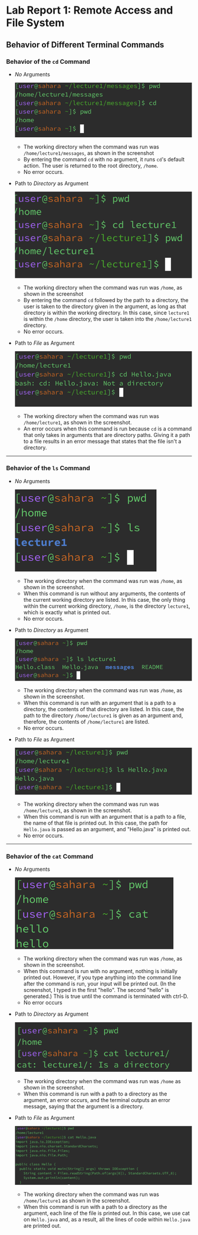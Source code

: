 # Lab Report 1: Remote Access and File System
## Behavior of Different Terminal Commands
### Behavior of the `cd` Command
   * _No_ Arguments

     ![Image](/cd/noArgument.png)
     * The working directory when the command was run was `/home/lecture1/messages`, as shown in the screenshot
     * By entering the command `cd` with no argument, it runs `cd`'s default action. The user is returned to the root directory, `/home`. 
     * No error occurs.  
   * Path to _Directory_ as Argument

     ![Image](/cd/pathToDirectory.png)
     * The working directory when the command was run was `/home`, as shown in the screenshot
     * By entering the command `cd` followed by the path to a directory, the user is taken to the directory given in the argument, as long as that directory is within the working directory. In this case, since `lecture1` is within the `/home` directory, the user is taken into the `/home/lecture1` directory.
     * No error occurs.
   * Path to _File_ as Argument

     ![Image](/cd/pathToFile.png)
     * The working directory when the command was run was `/home/lecture1`, as shown in the screenshot.
     * An error occurs when this command is run because `cd` is a command that only takes in arguments that are directory paths. Giving it a path to a file results in an error message that states that the file isn't a directory. 
  ---

### Behavior of the `ls` Command
   * _No_ Arguments

     ![Image](/ls/noArgument.png)
     * The working directory when the command was run was `/home`, as shown in the screenshot.
     * When this command is run without any arguments, the contents of the current working directory are listed. In this case, the only thing within the current working directory, `/home`, is the directory `lecture1`, which is exactly what is printed out.
     * No error occurs.  
   * Path to _Directory_ as Argument

     ![Image](/ls/pathToDirectory.png)
     * The working directory when the command was run was `/home`, as shown in the screenshot.
     * When this command is run with an argument that is a path to a directory, the contents of that directory are listed. In this case, the path to the directory `/home/lecture1` is given as an argument and, therefore, the contents of `/home/lecture1` are listed.
     * No error occurs. 
   * Path to _File_ as Argument

     ![Image](/ls/pathToFile.png)
     * The working directory when the command was run was `/home/lecture1`, as shown in the screenshot.
     * When this command is run with an argument that is a path to a file, the name of that file is printed out. In this case, the path for `Hello.java` is passed as an argument, and "Hello.java" is printed out.
     * No error occurs. 
---

### Behavior of the `cat` Command
   * _No_ Arguments

     ![Image](/cat/noArgument.png)
     * The working directory when the command was run was `/home`, as shown in the screenshot.
     * When this command is run with no argument, nothing is initially printed out. However, if you type anything into the command line after the command is run, your input will be printed out. (In the screenshot, I typed in the first "hello". The second "hello" is generated.) This is true until the command is terminated with ctrl-D.
     * No error occurs
   * Path to _Directory_ as Argument

     ![Image](/cat/pathToDirectory.png)
     * The working directory when the command was run was `/home` as shown in the screenshot.
     * When this command is run with a path to a directory as the argument, an error occurs, and the terminal outputs an error message, saying that the argument is a directory. 
   * Path to _File_ as Argument

     ![Image](/cat/pathToFile.png)
     * The working directory when the command was run was `/home/lecture1` as shown in the screenshot.
     * When this command is run with a path to a directory as the argument, each line of the file is printed out. In this case, we use cat on `Hello.java` and, as a result, all the lines of code within `Hello.java` are printed out. 
